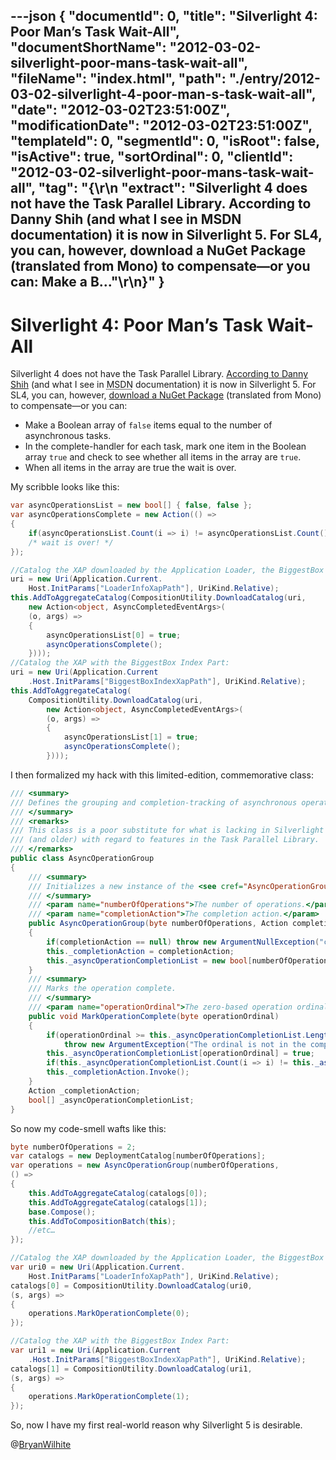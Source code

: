 ---json
{
  "documentId": 0,
  "title": "Silverlight 4: Poor Man’s Task Wait-All",
  "documentShortName": "2012-03-02-silverlight-poor-mans-task-wait-all",
  "fileName": "index.html",
  "path": "./entry/2012-03-02-silverlight-4-poor-man-s-task-wait-all",
  "date": "2012-03-02T23:51:00Z",
  "modificationDate": "2012-03-02T23:51:00Z",
  "templateId": 0,
  "segmentId": 0,
  "isRoot": false,
  "isActive": true,
  "sortOrdinal": 0,
  "clientId": "2012-03-02-silverlight-poor-mans-task-wait-all",
  "tag": "{\r\n  \"extract\": \"Silverlight 4 does not have the Task Parallel Library. According to Danny Shih (and what I see in MSDN documentation) it is now in Silverlight 5. For SL4, you can, however, download a NuGet Package (translated from Mono) to compensate—or you can: Make a B...\"\r\n}"
}
---

# Silverlight 4: Poor Man’s Task Wait-All

Silverlight 4 does not have the Task Parallel Library. [According to Danny Shih](http://blogs.msdn.com/b/pfxteam/archive/2011/09/01/10204554.aspx) (and what I see in <acronym title="Microsoft Developer Network">MSDN</acronym> documentation) it is now in Silverlight 5. For SL4, you can, however, [download a NuGet Package](http://nuget.org/packages/System.Threading.Tasks) (translated from Mono) to compensate—or you can:

* Make a Boolean array of `false` items equal to the number of asynchronous tasks.
* In the complete-handler for each task, mark one item in the Boolean array `true` and check to see whether all items in the array are `true`.
* When all items in the array are true the wait is over.

My scribble looks like this:

```cs
var asyncOperationsList = new bool[] { false, false };
var asyncOperationsComplete = new Action(() =>
{
    if(asyncOperationsList.Count(i => i) != asyncOperationsList.Count()) return;
    /* wait is over! */
});

//Catalog the XAP downloaded by the Application Loader, the BiggestBox Index:
uri = new Uri(Application.Current.
    Host.InitParams["LoaderInfoXapPath"], UriKind.Relative);
this.AddToAggregateCatalog(CompositionUtility.DownloadCatalog(uri,
    new Action<object, AsyncCompletedEventArgs>(
    (o, args) =>
    {
        asyncOperationsList[0] = true;
        asyncOperationsComplete();
    })));
//Catalog the XAP with the BiggestBox Index Part:
uri = new Uri(Application.Current
    .Host.InitParams["BiggestBoxIndexXapPath"], UriKind.Relative);
this.AddToAggregateCatalog(
    CompositionUtility.DownloadCatalog(uri,
        new Action<object, AsyncCompletedEventArgs>(
        (o, args) =>
        {
            asyncOperationsList[1] = true;
            asyncOperationsComplete();
        })));
```

I then formalized my hack with this limited-edition, commemorative class:

```cs
/// <summary>
/// Defines the grouping and completion-tracking of asynchronous operations.
/// </summary>
/// <remarks>
/// This class is a poor substitute for what is lacking in Silverlight 4
/// (and older) with regard to features in the Task Parallel Library.
/// </remarks>
public class AsyncOperationGroup
{
    /// <summary>
    /// Initializes a new instance of the <see cref="AsyncOperationGroup"/> class.
    /// </summary>
    /// <param name="numberOfOperations">The number of operations.</param>
    /// <param name="completionAction">The completion action.</param>
    public AsyncOperationGroup(byte numberOfOperations, Action completionAction)
    {
        if(completionAction == null) throw new ArgumentNullException("completionAction", "The completion action is null.");
        this._completionAction = completionAction;
        this._asyncOperationCompletionList = new bool[numberOfOperations];
    }
    /// <summary>
    /// Marks the operation complete.
    /// </summary>
    /// <param name="operationOrdinal">The zero-based operation ordinal.</param>
    public void MarkOperationComplete(byte operationOrdinal)
    {
        if(operationOrdinal >= this._asyncOperationCompletionList.Length)
            throw new ArgumentException("The ordinal is not in the completion list.", "operationOrdinal");
        this._asyncOperationCompletionList[operationOrdinal] = true;
        if(this._asyncOperationCompletionList.Count(i => i) != this._asyncOperationCompletionList.Count()) return;
        this._completionAction.Invoke();
    }
    Action _completionAction;
    bool[] _asyncOperationCompletionList;
}
```

So now my code-smell wafts like this:

```cs
byte numberOfOperations = 2;
var catalogs = new DeploymentCatalog[numberOfOperations];
var operations = new AsyncOperationGroup(numberOfOperations,
() =>
{
    this.AddToAggregateCatalog(catalogs[0]);
    this.AddToAggregateCatalog(catalogs[1]);
    base.Compose();
    this.AddToCompositionBatch(this);
    //etc…
});

//Catalog the XAP downloaded by the Application Loader, the BiggestBox Index:
var uri0 = new Uri(Application.Current.
    Host.InitParams["LoaderInfoXapPath"], UriKind.Relative);
catalogs[0] = CompositionUtility.DownloadCatalog(uri0,
(s, args) =>
{
    operations.MarkOperationComplete(0);
});

//Catalog the XAP with the BiggestBox Index Part:
var uri1 = new Uri(Application.Current
    .Host.InitParams["BiggestBoxIndexXapPath"], UriKind.Relative);
catalogs[1] = CompositionUtility.DownloadCatalog(uri1,
(s, args) =>
{
    operations.MarkOperationComplete(1);
});
```

So, now I have my first real-world reason why Silverlight 5 is desirable.

@[BryanWilhite](https://twitter.com/BryanWilhite)

